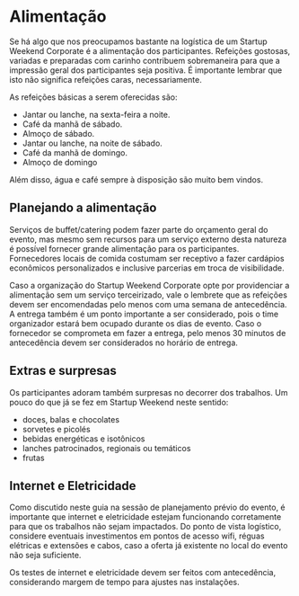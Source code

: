 # Alimentação
Se há algo que nos preocupamos bastante na logística de um Startup Weekend Corporate é a alimentação dos participantes. Refeições gostosas, variadas e preparadas com carinho contribuem sobremaneira para que a impressão geral dos participantes seja positiva. É importante lembrar que isto não significa refeições caras, necessariamente.

As refeições básicas a serem oferecidas são:

* Jantar ou lanche, na sexta-feira a noite.
* Café da manhã de sábado.
* Almoço de sábado.
* Jantar ou lanche, na noite de sábado.
* Café da manhã de domingo.
* Almoço de domingo

Além disso, água e café sempre à disposição são muito bem vindos.

## Planejando a alimentação
Serviços de buffet/catering podem fazer parte do orçamento geral do evento, mas mesmo sem recursos para um serviço externo desta natureza é possível fornecer grande alimentação para os participantes. Fornecedores locais de comida costumam ser receptivo a fazer cardápios econômicos personalizados e inclusive parcerias em troca de visibilidade.

Caso a organização do Startup Weekend Corporate opte por providenciar a alimentação sem um serviço terceirizado, vale o lembrete que as refeições devem ser encomendadas pelo menos com uma semana de antecedência. A entrega também é um ponto importante a ser considerado, pois o time organizador estará bem ocupado durante os dias de evento. Caso o fornecedor se comprometa em fazer a entrega, pelo menos 30 minutos de antecedência devem ser considerados no horário de entrega.


## Extras e surpresas

Os participantes adoram também surpresas no decorrer dos trabalhos. Um pouco do que já se fez em Startup Weekend neste sentido:

* doces, balas e chocolates
* sorvetes e picolés
* bebidas energéticas e isotônicos
* lanches patrocinados, regionais ou temáticos
* frutas

## Internet e Eletricidade
Como discutido neste guia na sessão de planejamento prévio do evento, é importante que internet e eletricidade estejam funcionando corretamente para que os trabalhos não sejam impactados. Do ponto de vista logístico, considere eventuais investimentos em pontos de acesso wifi, réguas elétricas e extensões e cabos, caso a oferta já existente no local do evento não seja suficiente. 

Os testes de internet e eletricidade devem ser feitos com antecedência, considerando margem de tempo para ajustes nas instalações.